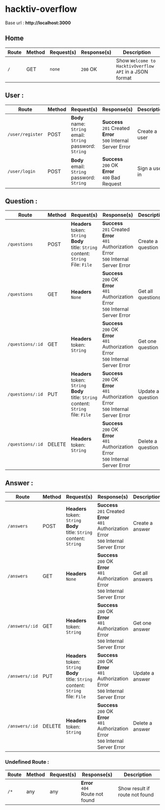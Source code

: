 # hacktiv-overflow

Base url : **http://localhost:3000**

## Home
Route | Method | Request(s) | Response(s) | Description
---|---|---|---|---
`/` | GET | `none` | `200` OK | Show `Welcome to HacktivOverflow API` in a JSON format



## User :

Route | Method | Request(s) | Response(s) | Description
---|---|---|---|---
`/user/register` | POST | **Body**<br>name: `String`<br>email: `String`<br>password: `String` | **Success**<br>`201` Created<br>**Error**<br>`500` Internal Server Error | Create a user
`/user/login` | POST | **Body**<br>email: `String`<br>password: `String` | **Success**<br>`200` OK<br>**Error**<br>`400` Bad Request | Sign a user in


## Question :

Route | Method | Request(s) | Response(s) | Description
---|---|---|---|---
`/questions` | POST | **Headers**<br>token: `String`<br>**Body**<br>title: `String`<br>content: `String`<br>File: `File` | **Success**<br>`201` Created<br>**Error**<br>`401` Authorization Error<br>`500` Internal Server Error | Create a question
`/questions` | GET | **Headers**<br>`None` | **Success**<br>`200` OK<br>**Error**<br>`401` Authorization Error<br>`500` Internal Server Error | Get all questions
`/questions/:id` | GET | **Headers**<br>token: `String` | **Success**<br>`200` OK<br>**Error**<br>`401` Authorization Error<br>`500` Internal Server Error | Get one question
`/questions/:id` | PUT | **Headers**<br>token: `String`<br>**Body**<br>title: `String`<br>content: `String`<br>file: `File` | **Success**<br>`200` OK<br>**Error**<br>`401` Authorization Error<br>`500` Internal Server Error | Update a question
`/questions/:id` | DELETE | **Headers**<br>token: `String` | **Success**<br>`200` OK<br>**Error**<br>`401` Authorization Error<br>`500` Internal Server Error | Delete a question

## Answer :

Route | Method | Request(s) | Response(s) | Description
---|---|---|---|---
`/answers` | POST | **Headers**<br>token: `String`<br>**Body**<br>title: `String`<br>content: `String`<br>| **Success**<br>`201` Created<br>**Error**<br>`401` Authorization Error<br>`500` Internal Server Error | Create a answer
`/answers` | GET | **Headers**<br>`None` | **Success**<br>`200` OK<br>**Error**<br>`401` Authorization Error<br>`500` Internal Server Error | Get all answers
`/answers/:id` | GET | **Headers**<br>token: `String` | **Success**<br>`200` OK<br>**Error**<br>`401` Authorization Error<br>`500` Internal Server Error | Get one answer
`/answers/:id` | PUT | **Headers**<br>token: `String`<br>**Body**<br>title: `String`<br>content: `String`<br>file: `File` | **Success**<br>`200` OK<br>**Error**<br>`401` Authorization Error<br>`500` Internal Server Error | Update a answer
`/answers/:id` | DELETE | **Headers**<br>token: `String` | **Success**<br>`200` OK<br>**Error**<br>`401` Authorization Error<br>`500` Internal Server Error | Delete a answer

### Undefined Route :

Route | Method | Request(s) | Response(s) | Description
---|---|---|---|---
`/*` | any | any | **Error**<br>`404` <br>Route not found | Show result if route not found